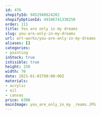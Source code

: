 ```yaml
---
id: 476
shopifyId: 9452940624202
shopifyOptionId: 49106741330250
order: 111
title: You are only in my dreams
slug: you-are-only-in-my-dreams
url: art-works/you-are-only-in-my-dreams
aliases: []
categories:
- painting
inStock: true
isVisible: true
height: 150
width: 70
date: 2021-01-01T00:00:00Z
materials:
- acrylic
- oil
- canvas
price: 6300
mainImage: you_are_only_in_my _reams.JPG
---
```

